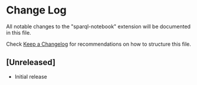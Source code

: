 # Change Log

All notable changes to the "sparql-notebook" extension will be documented in this file.

Check [Keep a Changelog](http://keepachangelog.com/) for recommendations on how to structure this file.

## [Unreleased]

- Initial release